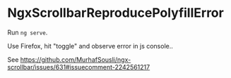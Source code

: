 # NgxScrollbarReproducePolyfillError

Run `ng serve`.

Use Firefox, hit "toggle" and observe error in js console..

See https://github.com/MurhafSousli/ngx-scrollbar/issues/631#issuecomment-2242561217